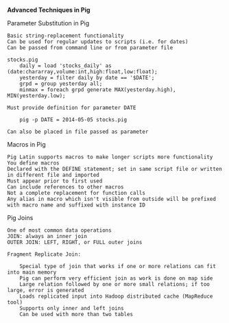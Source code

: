 **Advanced Techniques in Pig**

Parameter Substitution in Pig

	Basic string-replacement functionality
	Can be used for regular updates to scripts (i.e. for dates)
	Can be passed from command line or from parameter file
	
	stocks.pig
		daily = load 'stocks_daily' as (date:chararray,volume:int,high:float,low:float);
		yesterday = filter daily by date == '$DATE';
		grpd = group yesterday all;
		minmax = foreach grpd generate MAX(yesterday.high), MIN(yesterday.low);
		
	Must provide definition for parameter DATE
	
		pig -p DATE = 2014-05-05 stocks.pig
	
	Can also be placed in file passed as parameter
	
Macros in Pig

	Pig Latin supports macros to make longer scripts more functionality
	You define macros
	Declared with the DEFINE statement; set in same script file or written in different file and imported
	Must appear prior to first used
	Can include references to other macros
	Not a complete replacement for function calls
	Any alias in macro which isn't visible from outside will be prefixed with macro name and suffixed with instance ID
	
Pig Joins

	One of most common data operations
	JOIN: always an inner join
	OUTER JOIN: LEFT, RIGHT, or FULL outer joins
	
	Fragment Replicate Join: 
	
		Special type of join that works if one or more relations can fit into main memory
		Pig can perform very efficient join as work is done on map side
		Large relation followed by one or more small relations; if too large, error is generated
		Loads replicated input into Hadoop distributed cache (MapReduce tool)
		Supports only inner and left joins
		Can be used with more than two tables